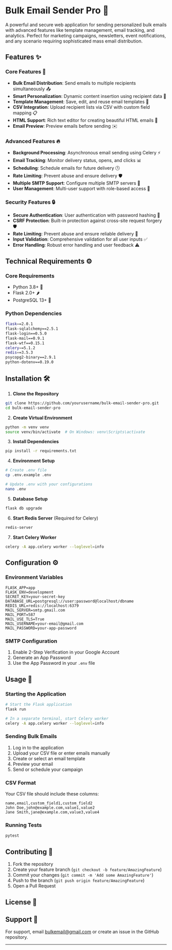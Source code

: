 # Bulk Email Sender Pro 📧

A powerful and secure web application for sending personalized bulk emails with advanced features like template management, email tracking, and analytics. Perfect for marketing campaigns, newsletters, event notifications, and any scenario requiring sophisticated mass email distribution.

## Features ✨

### Core Features 🚀
- **Bulk Email Distribution**: Send emails to multiple recipients simultaneously 📤
- **Smart Personalization**: Dynamic content insertion using recipient data 👤
- **Template Management**: Save, edit, and reuse email templates 📑
- **CSV Integration**: Upload recipient lists via CSV with custom field mapping 📋
- **HTML Support**: Rich text editor for creating beautiful HTML emails 🎨
- **Email Preview**: Preview emails before sending ✉️

### Advanced Features 🔥
- **Background Processing**: Asynchronous email sending using Celery ⚡
- **Email Tracking**: Monitor delivery status, opens, and clicks 📊
- **Scheduling**: Schedule emails for future delivery 🕒
- **Rate Limiting**: Prevent abuse and ensure delivery 🛡️
- **Multiple SMTP Support**: Configure multiple SMTP servers 🔌
- **User Management**: Multi-user support with role-based access 👥

### Security Features 🔒
- **Secure Authentication**: User authentication with password hashing 🔑
- **CSRF Protection**: Built-in protection against cross-site request forgery 🛡️
- **Rate Limiting**: Prevent abuse and ensure reliable delivery 🚦
- **Input Validation**: Comprehensive validation for all user inputs ✅
- **Error Handling**: Robust error handling and user feedback ⚠️

## Technical Requirements ⚙️

### Core Requirements
- Python 3.8+ 🐍
- Flask 2.0+ 🌶️
- PostgreSQL 13+ 🐘

### Python Dependencies
```bash
flask==2.0.1
flask-sqlalchemy==2.5.1
flask-login==0.5.0
flask-mail==0.9.1
flask-wtf==0.15.1
celery==5.1.2
redis==3.5.3
psycopg2-binary==2.9.1
python-dotenv==0.19.0
```

## Installation 🛠️

1. **Clone the Repository**
```bash
git clone https://github.com/yourusername/bulk-email-sender-pro.git
cd bulk-email-sender-pro
```

2. **Create Virtual Environment**
```bash
python -m venv venv
source venv/bin/activate  # On Windows: venv\Scripts\activate
```

3. **Install Dependencies**
```bash
pip install -r requirements.txt
```

4. **Environment Setup**
```bash
# Create .env file
cp .env.example .env

# Update .env with your configurations
nano .env
```

5. **Database Setup**
```bash
flask db upgrade
```

6. **Start Redis Server** (Required for Celery)
```bash
redis-server
```

7. **Start Celery Worker**
```bash
celery -A app.celery worker --loglevel=info
```

## Configuration ⚙️

### Environment Variables
```env
FLASK_APP=app
FLASK_ENV=development
SECRET_KEY=your-secret-key
DATABASE_URL=postgresql://user:password@localhost/dbname
REDIS_URL=redis://localhost:6379
MAIL_SERVER=smtp.gmail.com
MAIL_PORT=587
MAIL_USE_TLS=True
MAIL_USERNAME=your-email@gmail.com
MAIL_PASSWORD=your-app-password
```

### SMTP Configuration
1. Enable 2-Step Verification in your Google Account
2. Generate an App Password
3. Use the App Password in your `.env` file

## Usage 🚀

### Starting the Application
```bash
# Start the Flask application
flask run

# In a separate terminal, start Celery worker
celery -A app.celery worker --loglevel=info
```

### Sending Bulk Emails
1. Log in to the application
2. Upload your CSV file or enter emails manually
3. Create or select an email template
4. Preview your email
5. Send or schedule your campaign

### CSV Format
Your CSV file should include these columns:
```csv
name,email,custom_field1,custom_field2
John Doe,john@example.com,value1,value2
Jane Smith,jane@example.com,value3,value4
```



### Running Tests
```bash
pytest
```

## Contributing 🤝

1. Fork the repository
2. Create your feature branch (`git checkout -b feature/AmazingFeature`)
3. Commit your changes (`git commit -m 'Add some AmazingFeature'`)
4. Push to the branch (`git push origin feature/AmazingFeature`)
5. Open a Pull Request

## License 📄



## Support 💬

For support, email bulkemail@gmail.com or create an issue in the GitHub repository.

---
